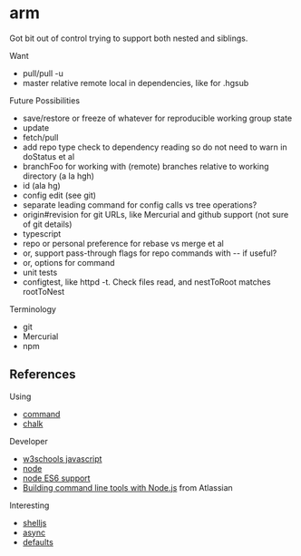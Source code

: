 # arm

Got bit out of control trying to support both nested and siblings.

Want
* pull/pull -u
* master relative remote local in dependencies, like for .hgsub


Future Possibilities
* save/restore or freeze of whatever for reproducible working group state
* update
* fetch/pull
* add repo type check to dependency reading so do not need to warn in doStatus et al
* branchFoo for working with (remote) branches relative to working directory (a la hgh)
* id (ala hg)
* config edit (see git)
* separate leading command for config calls vs tree operations?
* origin#revision for git URLs, like Mercurial and github support (not sure of git details)
* typescript
* repo or personal preference for rebase vs merge et al
*   or, support pass-through flags for repo commands with -- if useful?
*   or, options for command
* unit tests
* configtest, like httpd -t. Check files read, and nestToRoot matches rootToNest

Terminology
* git
* Mercurial
* npm

## References

Using
* [command](https://www.npmjs.com/package/commander)
* [chalk](https://github.com/sindresorhus/chalk)

Developer
* [w3schools javascript](http://www.w3schools.com/js/default.asp)
* [node](https://nodejs.org/docs/latest/api/index.html)
* [node ES6 support](http://node.green)
* [Building command line tools with Node.js](https://developer.atlassian.com/blog/2015/11/scripting-with-node/) from Atlassian

Interesting
* [shelljs](http://documentup.com/arturadib/shelljs#command-reference)
* [async](http://caolan.github.io/async/)
* [defaults](https://www.npmjs.com/package/defaults)

